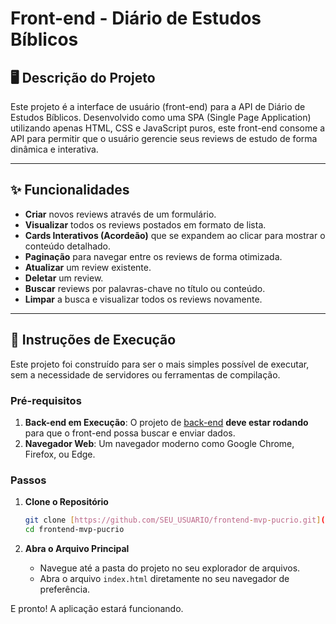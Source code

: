 # Front-end - Diário de Estudos Bíblicos

## 🖥️ Descrição do Projeto

Este projeto é a interface de usuário (front-end) para a API de Diário de Estudos Bíblicos. Desenvolvido como uma SPA (Single Page Application) utilizando apenas HTML, CSS e JavaScript puros, este front-end consome a API para permitir que o usuário gerencie seus reviews de estudo de forma dinâmica e interativa.

---

## ✨ Funcionalidades

* **Criar** novos reviews através de um formulário.
* **Visualizar** todos os reviews postados em formato de lista.
* **Cards Interativos (Acordeão)** que se expandem ao clicar para mostrar o conteúdo detalhado.
* **Paginação** para navegar entre os reviews de forma otimizada.
* **Atualizar** um review existente.
* **Deletar** um review.
* **Buscar** reviews por palavras-chave no título ou conteúdo.
* **Limpar** a busca e visualizar todos os reviews novamente.

---

## 🚀 Instruções de Execução

Este projeto foi construído para ser o mais simples possível de executar, sem a necessidade de servidores ou ferramentas de compilação.

### Pré-requisitos

1.  **Back-end em Execução**: O projeto de [back-end](https://github.com/SEU_USUARIO/backend-mvp-pucrio) **deve estar rodando** para que o front-end possa buscar e enviar dados.
2.  **Navegador Web**: Um navegador moderno como Google Chrome, Firefox, ou Edge.

### Passos

1.  **Clone o Repositório**
    ```bash
    git clone [https://github.com/SEU_USUARIO/frontend-mvp-pucrio.git](https://github.com/SEU_USUARIO/frontend-mvp-pucrio.git)
    cd frontend-mvp-pucrio
    ```

2.  **Abra o Arquivo Principal**
    * Navegue até a pasta do projeto no seu explorador de arquivos.
    * Abra o arquivo `index.html` diretamente no seu navegador de preferência.

E pronto! A aplicação estará funcionando.